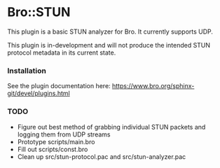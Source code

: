 
Bro::STUN
=================================

This plugin is a basic STUN analyzer for Bro. It currently supports UDP. 

This plugin is in-development and will not produce the intended STUN protocol metadata in its current state. 

### Installation

See the plugin documentation here: https://www.bro.org/sphinx-git/devel/plugins.html

### TODO
* Figure out best method of grabbing individual STUN packets and logging them from UDP streams
* Prototype scripts/main.bro
* Fill out scripts/const.bro
* Clean up src/stun-protocol.pac and src/stun-analyzer.pac
